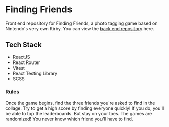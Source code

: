 # Finding Friends

Front end repository for Finding Friends, a photo tagging game based on Nintendo's very own Kirby. You can view the [back end repository](https://github.com/DrantDumani/finding-friends-api) here.

## Tech Stack

- ReactJS
- React Router
- Vitest
- React Testing Library
- SCSS

### Rules

Once the game begins, find the three friends you're asked to find in the collage. Try to get a high score by finding everyone quickly! If you do, you'll be able to top the leaderboards. But stay on your toes. The games are randomized! You never know which friend you'll have to find.
